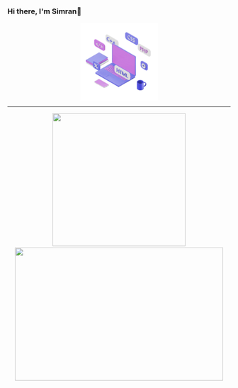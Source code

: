 ### Hi there, I'm Simran👋 

<div align="center">
  <img src="languages.gif" width="175" align="center">
</div>
<hr/>
  <div align="center">
    <img src="https://github-readme-stats-git-masterrstaa-rickstaa.vercel.app/api/top-langs?username=simrank13&layout=compact&theme=cobalt&langs_count=15" width="300" height="300">
    <img src="https://github-readme-stats-git-masterrstaa-rickstaa.vercel.app/api/?username=simrank13&hide=issues&theme=cobalt" width="470" height="300">
  </div>





<!--
**simrank13/simrank13** is a ✨ _special_ ✨ repository because its `README.md` (this file) appears on your GitHub profile.

Here are some ideas to get you started:

- 🔭 I’m currently working on ...
- 🌱 I’m currently learning ...
- 👯 I’m looking to collaborate on ...
- 🤔 I’m looking for help with ...
- 💬 Ask me about ...
- 📫 How to reach me: ...
- 😄 Pronouns: ...
- ⚡ Fun fact: ...
-->

